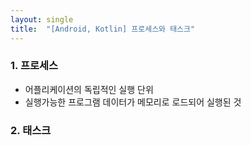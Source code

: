 ```yaml
---
layout: single
title:  "[Android, Kotlin] 프로세스와 태스크"
---
```


### 1. 프로세스
- 어플리케이션의 독립적인 실행 단위
- 실행가능한 프로그램 데이터가 메모리로 로드되어 실행된 것

### 2. 태스크

